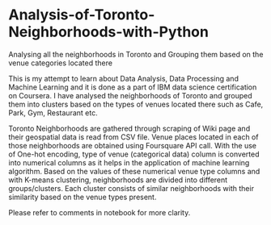 # Analysis-of-Toronto-Neighborhoods-with-Python
Analysing all the neighborhoods in Toronto and Grouping them based on the venue categories located there

This is my attempt to learn about Data Analysis, Data Processing and Machine Learning and it is done as a part of IBM data science certification on Coursera. I have analysed the neighborhoods of Toronto and grouped them into clusters based on the types of venues located there such as Cafe, Park, Gym, Restaurant etc. 

Toronto Neighborhoods are gathered through scraping of Wiki page and their geospatial data is read from CSV file. Venue places located in each of those neighborhoods are obtained using Foursquare API call. With the use of One-hot encoding, type of venue (categorical data) column is converted into numerical columns as it helps in the application of machine learning algorithm. Based on the values of these numerical venue type columns and with K-means clustering, neighborhoods are divided into different groups/clusters. Each cluster consists of similar neighborhoods with their similarity based on the venue types present.

Please refer to comments in notebook for more clarity.
